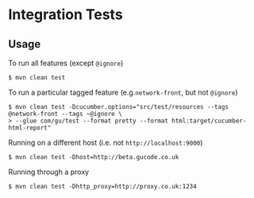# Integration Tests

## Usage

To run all features (except `@ignore`)

	$ mvn clean test

To run a particular tagged feature (e.g.`network-front`, but not `@ignore`)

	$ mvn clean test -Dcucumber.options="src/test/resources --tags @network-front --tags ~@ignore \
	> --glue com/gu/test --format pretty --format html:target/cucumber-html-report"

Running on a different host (i.e. not `http://localhost:9000`)

 	$ mvn clean test -Dhost=http://beta.gucode.co.uk

Running through a proxy

 	$ mvn clean test -Dhttp_proxy=http://proxy.co.uk:1234